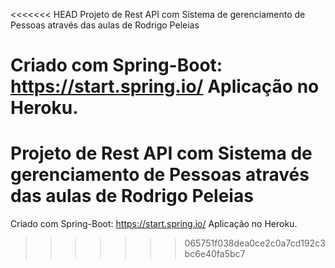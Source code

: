 <<<<<<< HEAD
Projeto de Rest API com Sistema de gerenciamento de Pessoas através das aulas de Rodrigo Peleias

Criado com Spring-Boot: https://start.spring.io/ Aplicação no Heroku.
=======
# Projeto de Rest API com Sistema de gerenciamento de Pessoas através das aulas de Rodrigo Peleias
Criado com Spring-Boot: https://start.spring.io/
Aplicação no Heroku.
>>>>>>> 065751f038dea0ce2c0a7cd192c3bc6e40fa5bc7
